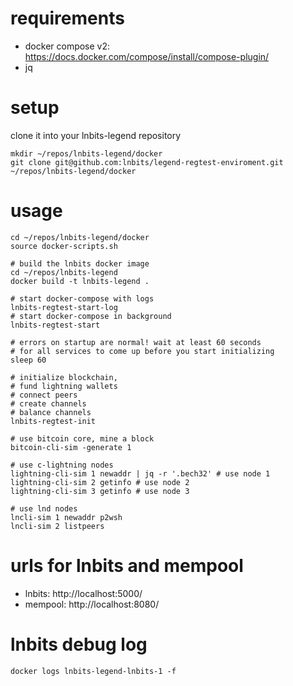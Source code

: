 # requirements
* docker compose v2: https://docs.docker.com/compose/install/compose-plugin/
* jq

# setup
clone it into your lnbits-legend repository
```console
mkdir ~/repos/lnbits-legend/docker
git clone git@github.com:lnbits/legend-regtest-enviroment.git ~/repos/lnbits-legend/docker

```
# usage
```console
cd ~/repos/lnbits-legend/docker
source docker-scripts.sh

# build the lnbits docker image
cd ~/repos/lnbits-legend
docker build -t lnbits-legend .

# start docker-compose with logs
lnbits-regtest-start-log
# start docker-compose in background
lnbits-regtest-start

# errors on startup are normal! wait at least 60 seconds
# for all services to come up before you start initializing
sleep 60

# initialize blockchain,
# fund lightning wallets
# connect peers
# create channels
# balance channels
lnbits-regtest-init

# use bitcoin core, mine a block
bitcoin-cli-sim -generate 1

# use c-lightning nodes
lightning-cli-sim 1 newaddr | jq -r '.bech32' # use node 1
lightning-cli-sim 2 getinfo # use node 2
lightning-cli-sim 3 getinfo # use node 3

# use lnd nodes
lncli-sim 1 newaddr p2wsh
lncli-sim 2 listpeers
```

# urls for lnbits and mempool
* lnbits: http://localhost:5000/
* mempool: http://localhost:8080/

# lnbits debug log
```console
docker logs lnbits-legend-lnbits-1 -f
```
